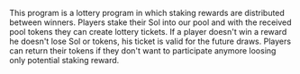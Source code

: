 This program is a lottery program in which staking rewards are distributed between winners. Players stake their Sol into our pool and with the received pool tokens they can create lottery tickets. If a player doesn't win a reward he doesn't lose Sol or tokens, his ticket is valid for the future draws. Players can return their tokens if they don't want to participate anymore loosing only potential staking reward.
